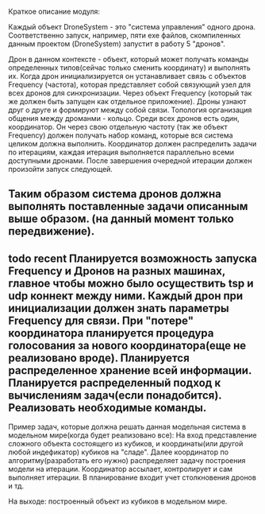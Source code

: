 Краткое описание модуля:

Каждый объект DroneSystem - это "система управления" одного дрона.
Соответственно запуск, например, пяти exe файлов, скомпиленных данным проектом (DroneSystem) запустит в работу 5 "дронов".

Дрон в данном контексте - объект, который может получать команды определенных типов(сейчас только сменить координату) и выполнять их.
Когда дрон инициализируется он устанавливает связь с объектов Frequency (частота), которая представляет собой связующий узел для всех дронов для синхронизации.
Через объект Frequency (который так же должен быть запущен как отдельное приложение). Дроны узнают друг о друге и формируют между собой связи.
Топология организация общения между дроманми - кольцо.
Среди всех дронов есть один, координатор. Он через свою отдельную частоту (так же объект Frequency) должен получать набор команд, которые вся система целиком должна выполнить.
Координатор должен распределить задачи по итерациям, каждая итерация выполняется параллельно всеми доступными дронами. После завершения очередной итерации должен произойти запуск следующей.

Таким образом система дронов должна выполнять поставленные  задачи описанным выше образом. (на данный момент только передвижение).
--------------------------------------------
todo recent
Планируется возможность запуска Frequency и Дронов на разных машинах, главное чтобы можно было осуществить tsp и udp коннект между ними. Каждый дрон при инициализации должен знать параметры Frequency для связи.
При "потере" координатора планируется процедура голосования за нового координатора(еще не реализовано вроде).
Планируется распределенное хранение всей информации.
Планируется распределенный подход к вычислениям задач(если понадобится).
Реализовать необходимые команды.
--------------------------------------------
Пример задач, которые должна решать данная модельная система в модельном мире(когда будет реализовано все):
На вход представление сложного объекта состоящего из кубиков, и координаты(или другой любой индефикатор) кубиков на "сладе".
Далее координатор по алгоритму(разработать его нужно) распределяет задачу построения модели на итерации.
Координатор ассылает, контролирует и сам выполняет итерации. В планирование входит учет столкновения дронов и тд.

На выходе: построенный объект из кубиков в модельном мире.
